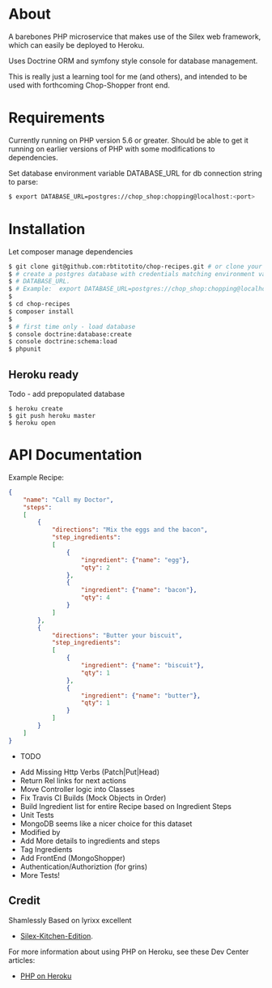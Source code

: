 # About

A barebones PHP microservice that makes use of the Silex web framework, which can easily be deployed to Heroku.

Uses Doctrine ORM and symfony style console for database management.

This is really just a learning tool for me (and others), and intended to be used with
forthcoming Chop-Shopper front end.  

# Requirements

Currently running on PHP version 5.6 or greater.  Should be able to get it running on earlier versions of PHP with some modifications to dependencies.

Set database environment variable DATABASE_URL for db connection string to parse:
```sh
$ export DATABASE_URL=postgres://chop_shop:chopping@localhost:<port>
```

# Installation

Let composer manage dependencies

```sh
$ git clone git@github.com:rbtitotito/chop-recipes.git # or clone your own fork
$ # create a postgres database with credentials matching environment variable
$ # DATABASE_URL.  
$ # Example:  export DATABASE_URL=postgres://chop_shop:chopping@localhost:<port>
$
$ cd chop-recipes
$ composer install
$
$ # first time only - load database
$ console doctrine:database:create
$ console doctrine:schema:load
$ phpunit
```
## Heroku ready

Todo - add prepopulated database

```
$ heroku create
$ git push heroku master
$ heroku open
```

# API Documentation

Example Recipe:

```json
{
    "name": "Call my Doctor",
    "steps":
    [   
        {
            "directions": "Mix the eggs and the bacon",
            "step_ingredients":
            [
                {
                    "ingredient": {"name": "egg"},
                    "qty": 2
                },
                {
                    "ingredient": {"name": "bacon"},
                    "qty": 4
                }
            ]
        },
        {
            "directions": "Butter your biscuit",
            "step_ingredients":
            [
                {
                    "ingredient": {"name": "biscuit"},
                    "qty": 1
                },
                {
                    "ingredient": {"name": "butter"},
                    "qty": 1
                }
            ]
        }
    ]
}
```

- TODO

* Add Missing Http Verbs (Patch|Put|Head)
* Return Rel links for next actions
* Move Controller logic into Classes
* Fix Travis CI Builds (Mock Objects in Order)
* Build Ingredient list for entire Recipe based on Ingredient Steps
* Unit Tests
* MongoDB seems like a nicer choice for this dataset
* Modified by
* Add More details to ingredients and steps
* Tag Ingredients
* Add FrontEnd (MongoShopper)
* Authentication/Authoriztion (for grins)
* More Tests!

## Credit

Shamlessly Based on lyrixx excellent
- [Silex-Kitchen-Edition](http://lyrixx.github.com/Silex-Kitchen-Edition).

For more information about using PHP on Heroku, see these Dev Center articles:

- [PHP on Heroku](https://devcenter.heroku.com/categories/php)
